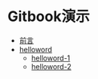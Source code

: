 # Gitbook演示

* [前言](README.md)
* [helloword](helloword/README.md)
  * [helloword-1](helloword/helloword_1.md)
  * [helloword-2](helloword/helloword_2.md)

